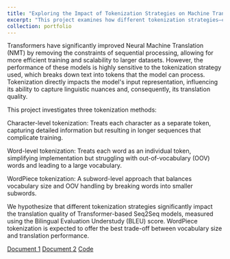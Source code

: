 ```yaml
---
title: "Exploring the Impact of Tokenization Strategies on Machine Translation using Transformer Seq2Seq Architecture"
excerpt: "This project examines how different tokenization strategies—character-level, word-level, and subword-level (WordPiece)—affect the translation quality of Transformer-based Neural Machine Translation models, hypothesizing that subword-level tokenization offers the best trade-off between vocabulary efficiency and performance as measured by BLEU scores.<img src='/images/transformer.png' width='300' style='display: block; margin-left: auto; margin-right: auto;'>"
collection: portfolio
---
```


Transformers have significantly improved Neural Machine Translation (NMT) by removing the constraints of sequential processing, allowing for more efficient training and scalability to larger datasets. However, the performance of these models is highly sensitive to the tokenization strategy used, which breaks down text into tokens that the model can process. Tokenization directly impacts the model's input representation, influencing its ability to capture linguistic nuances and, consequently, its translation quality.

This project investigates three tokenization methods:

Character-level tokenization: Treats each character as a separate token, capturing detailed information but resulting in longer sequences that complicate training.

Word-level tokenization: Treats each word as an individual token, simplifying implementation but struggling with out-of-vocabulary (OOV) words and leading to a large vocabulary.

WordPiece tokenization: A subword-level approach that balances vocabulary size and OOV handling by breaking words into smaller subwords.

We hypothesize that different tokenization strategies significantly impact the translation quality of Transformer-based Seq2Seq models, measured using the Bilingual Evaluation Understudy (BLEU) score. WordPiece tokenization is expected to offer the best trade-off between vocabulary size and translation performance.

[Document 1](../../files/merlo_MLI_research_design.pdf)  [Document 2](../../files/merlo_MLI_experiment.pdf) [Code](https://github.com/filippo-merlo/transformer_translate_en_it.git)
